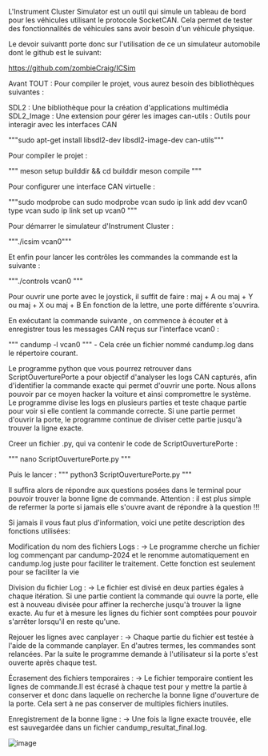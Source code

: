 L'Instrument Cluster Simulator est un outil qui simule un tableau de bord pour les véhicules utilisant le protocole SocketCAN. Cela permet de tester des fonctionnalités de véhicules sans avoir besoin d'un véhicule physique.

Le devoir suivantt porte donc sur l'utilisation de ce un simulateur automobile dont le github est le suivant:

https://github.com/zombieCraig/ICSim


Avant TOUT :
Pour compiler le projet, vous aurez besoin des bibliothèques suivantes :

SDL2 : Une bibliothèque pour la création d'applications multimédia
SDL2_Image : Une extension pour gérer les images
can-utils : Outils pour interagir avec les interfaces CAN

"""sudo apt-get install libsdl2-dev libsdl2-image-dev can-utils"""

Pour compiler le projet : 

""" meson setup builddir && cd builddir
   meson compile """

Pour configurer une interface CAN virtuelle :

"""sudo modprobe can
sudo modprobe vcan
sudo ip link add dev vcan0 type vcan
sudo ip link set up vcan0 """

Pour démarrer le simulateur d'Instrument Cluster :

"""./icsim vcan0"""

Et enfin pour lancer les contrôles les commandes la commande est la suivante : 

"""./controls vcan0 """

Pour ouvrir une porte avec le joystick, il suffit de faire : maj + A ou maj + Y ou maj + X ou maj + B
En fonction de la lettre, une porte différente s'ouvrira.

En exécutant la commande suivante , on commence à écouter et à enregistrer tous les messages CAN reçus sur l'interface vcan0 :

""" candump -l vcan0 """  - Cela crée un fichier nommé candump.log dans le répertoire courant.

Le programme python que vous pourrez retrouver dans ScriptOuverturePorte a pour objectif d'analyser les logs CAN capturés, afin d'identifier la commande exacte qui permet d'ouvrir une porte. Nous allons pouvoir par ce moyen hacker la voiture et ainsi compromettre le système. 
Le programme divise les logs en plusieurs parties et teste chaque partie pour voir si elle contient la commande correcte. 
Si une partie permet d'ouvrir la porte, le programme continue de diviser cette partie jusqu'à trouver la ligne exacte.

Creer un fichier .py, qui va contenir le code de ScriptOuverturePorte : 

""" nano ScriptOuverturePorte.py """

Puis le lancer : """ python3 ScriptOuverturePorte.py """

Il suffira alors de répondre aux questions posées dans le terminal pour pouvoir trouver la bonne ligne de commande.
Attention : il est plus simple de refermer la porte si jamais elle s'ouvre avant de répondre à la question !!!

Si jamais il vous faut plus d'information, voici une petite description des fonctions utilisées:

Modification du nom des fichiers Logs :
-> Le programme cherche un fichier log commençant par candump-2024 et le renomme automatiquement en candump.log juste pour faciliter le traitement. 
   Cette fonction est seulement pour se faciliter la vie

Division du fichier Log :
-> Le fichier est divisé en deux parties égales à chaque itération. Si une partie contient la commande qui ouvre la porte, elle est à nouveau divisée pour affiner la recherche jusqu'à trouver la ligne exacte.
   Au fur et à mesure les lignes du fichier sont comptées pour pouvoir s'arrêter lorsqu'il en reste qu'une.

Rejouer les lignes avec canplayer :
-> Chaque partie du fichier est testée à l'aide de la commande canplayer. En d'autres termes, les commandes sont relancées. Par la suite le programme demande 
à l'utilisateur si la porte s'est ouverte après chaque test.

Écrasement des fichiers temporaires :
-> Le fichier temporaire contient les lignes de commande.Il est écrasé à chaque test pour y mettre la partie à conserver et donc dans laquelle on recherche la bonne ligne d'ouverture de la porte.
Cela sert à ne pas conserver de multiples fichiers inutiles.

Enregistrement de la bonne ligne : 
-> Une fois la ligne exacte trouvée, elle est sauvegardée dans un fichier candump_resultat_final.log.

![image](https://github.com/user-attachments/assets/4cfe91da-bbbd-4c03-9611-c317ce60e5a5)
